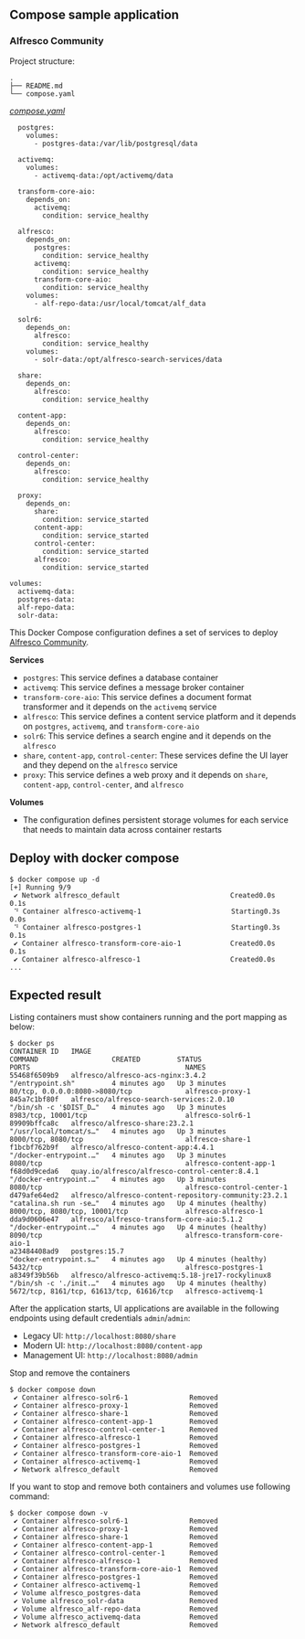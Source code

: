 ## Compose sample application

### Alfresco Community

Project structure:
```
.
├── README.md
└── compose.yaml
```

[_compose.yaml_](compose.yaml)
```
  postgres:
    volumes:
      - postgres-data:/var/lib/postgresql/data

  activemq:
    volumes:
      - activemq-data:/opt/activemq/data

  transform-core-aio:
    depends_on: 
      activemq:
        condition: service_healthy

  alfresco:
    depends_on: 
      postgres:
        condition: service_healthy
      activemq:
        condition: service_healthy
      transform-core-aio:
        condition: service_healthy
    volumes:
      - alf-repo-data:/usr/local/tomcat/alf_data

  solr6:
    depends_on:
      alfresco:
        condition: service_healthy
    volumes:
      - solr-data:/opt/alfresco-search-services/data

  share:
    depends_on: 
      alfresco:
        condition: service_healthy

  content-app:
    depends_on: 
      alfresco:
        condition: service_healthy

  control-center:
    depends_on: 
      alfresco:
        condition: service_healthy

  proxy:
    depends_on:
      share:
        condition: service_started
      content-app:
        condition: service_started
      control-center:
        condition: service_started
      alfresco:
        condition: service_started

volumes:
  activemq-data:
  postgres-data:
  alf-repo-data:
  solr-data:
```

This Docker Compose configuration defines a set of services to deploy [Alfresco Community](https://github.com/alfresco/alfresco-docker-installer).

**Services**

* `postgres`: This service defines a database container
* `activemq`: This service defines a message broker container
* `transform-core-aio`: This service defines a document format transformer and it depends on the `activemq` service
* `alfresco`: This service defines a content service platform and it depends on `postgres`, `activemq`, and `transform-core-aio`
* `solr6`: This service defines a search engine and it depends on the `alfresco`
* `share`, `content-app`, `control-center`: These services define the UI layer and they depend on the `alfresco` service
* `proxy`: This service defines a web proxy and it depends on `share`, `content-app`, `control-center`, and `alfresco`

**Volumes**

* The configuration defines persistent storage volumes for each service that needs to maintain data across container restarts

## Deploy with docker compose

```
$ docker compose up -d
[+] Running 9/9
 ✔ Network alfresco_default                           Created0.0s    0.1s
 ⠙ Container alfresco-activemq-1                      Starting0.3s   0.0s
 ⠙ Container alfresco-postgres-1                      Starting0.3s   0.1s
 ✔ Container alfresco-transform-core-aio-1            Created0.0s    0.1s
 ✔ Container alfresco-alfresco-1                      Created0.0s
...
```

## Expected result

Listing containers must show containers running and the port mapping as below:
```
$ docker ps
CONTAINER ID   IMAGE                                                   COMMAND                  CREATED         STATUS                   PORTS                                      NAMES
55468f6509b9   alfresco/alfresco-acs-nginx:3.4.2                       "/entrypoint.sh"         4 minutes ago   Up 3 minutes             80/tcp, 0.0.0.0:8080->8080/tcp             alfresco-proxy-1
845a7c1bf80f   alfresco/alfresco-search-services:2.0.10                "/bin/sh -c '$DIST_D…"   4 minutes ago   Up 3 minutes             8983/tcp, 10001/tcp                        alfresco-solr6-1
89909bffca8c   alfresco/alfresco-share:23.2.1                          "/usr/local/tomcat/s…"   4 minutes ago   Up 3 minutes             8000/tcp, 8080/tcp                         alfresco-share-1
f1bcbf762b9f   alfresco/alfresco-content-app:4.4.1                     "/docker-entrypoint.…"   4 minutes ago   Up 3 minutes             8080/tcp                                   alfresco-content-app-1
f68d0d9ceda6   quay.io/alfresco/alfresco-control-center:8.4.1          "/docker-entrypoint.…"   4 minutes ago   Up 3 minutes             8080/tcp                                   alfresco-control-center-1
d479afe64ed2   alfresco/alfresco-content-repository-community:23.2.1   "catalina.sh run -se…"   4 minutes ago   Up 4 minutes (healthy)   8000/tcp, 8080/tcp, 10001/tcp              alfresco-alfresco-1
dda9d0606e47   alfresco/alfresco-transform-core-aio:5.1.2              "/docker-entrypoint.…"   4 minutes ago   Up 4 minutes (healthy)   8090/tcp                                   alfresco-transform-core-aio-1
a23484408ad9   postgres:15.7                                           "docker-entrypoint.s…"   4 minutes ago   Up 4 minutes (healthy)   5432/tcp                                   alfresco-postgres-1
a8349f39b56b   alfresco/alfresco-activemq:5.18-jre17-rockylinux8       "/bin/sh -c './init.…"   4 minutes ago   Up 4 minutes (healthy)   5672/tcp, 8161/tcp, 61613/tcp, 61616/tcp   alfresco-activemq-1
```

After the application starts, UI applications are available in the following endpoints using default credentials `admin`/`admin`:

* Legacy UI: `http://localhost:8080/share`
* Modern UI: `http://localhost:8080/content-app`
* Management UI: `http://localhost:8080/admin`

Stop and remove the containers
```
$ docker compose down
 ✔ Container alfresco-solr6-1               Removed
 ✔ Container alfresco-proxy-1               Removed
 ✔ Container alfresco-share-1               Removed
 ✔ Container alfresco-content-app-1         Removed
 ✔ Container alfresco-control-center-1      Removed
 ✔ Container alfresco-alfresco-1            Removed
 ✔ Container alfresco-postgres-1            Removed
 ✔ Container alfresco-transform-core-aio-1  Removed
 ✔ Container alfresco-activemq-1            Removed
 ✔ Network alfresco_default                 Removed
```

If you want to stop and remove both containers and volumes use following command:

```
$ docker compose down -v
 ✔ Container alfresco-solr6-1               Removed
 ✔ Container alfresco-proxy-1               Removed
 ✔ Container alfresco-share-1               Removed
 ✔ Container alfresco-content-app-1         Removed
 ✔ Container alfresco-control-center-1      Removed
 ✔ Container alfresco-alfresco-1            Removed
 ✔ Container alfresco-transform-core-aio-1  Removed
 ✔ Container alfresco-postgres-1            Removed
 ✔ Container alfresco-activemq-1            Removed
 ✔ Volume alfresco_postgres-data            Removed
 ✔ Volume alfresco_solr-data                Removed
 ✔ Volume alfresco_alf-repo-data            Removed
 ✔ Volume alfresco_activemq-data            Removed
 ✔ Network alfresco_default                 Removed
```